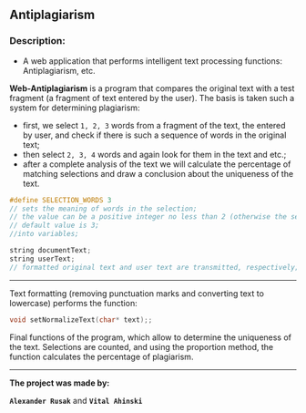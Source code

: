 ## Antiplagiarism
### Description:
- A web application that performs intelligent text processing functions: Antiplagiarism, etc.

<b>Web-Antiplagiarism</b> is a program that compares the original text with a test fragment (a fragment of text entered by the user). The basis is taken such a system for determining plagiarism: 

- first, we select <code>1, 2, 3</code> words from a fragment of the text, the entered by user, and check if there is such a sequence of words in the original text;
- then select <code>2, 3, 4</code> words and again look for them in the text and etc.;
- after a complete analysis of the text we will calculate the percentage of matching selections and draw a conclusion about the uniqueness of the text.


```c++
#define SELECTION_WORDS 3
// sets the meaning of words in the selection;
// the value can be a positive integer no less than 2 (otherwise the selection is meaningless);
// default value is 3;
//into variables;
```

```c++
string documentText;
string userText;
// formatted original text and user text are transmitted, respectively;
```
<hr>
Text formatting (removing punctuation marks and converting text to lowercase) performs the function:

```c++
void setNormalizeText(char* text);;
```


Final functions of the program, which allow to determine the uniqueness of the text. Selections are counted, and using the proportion method, the function calculates the percentage of plagiarism.

<hr>

<b>The project was made by:</b>

<b>`Alexander Rusak`</b> and <b>`Vital Ahinski`</b>
